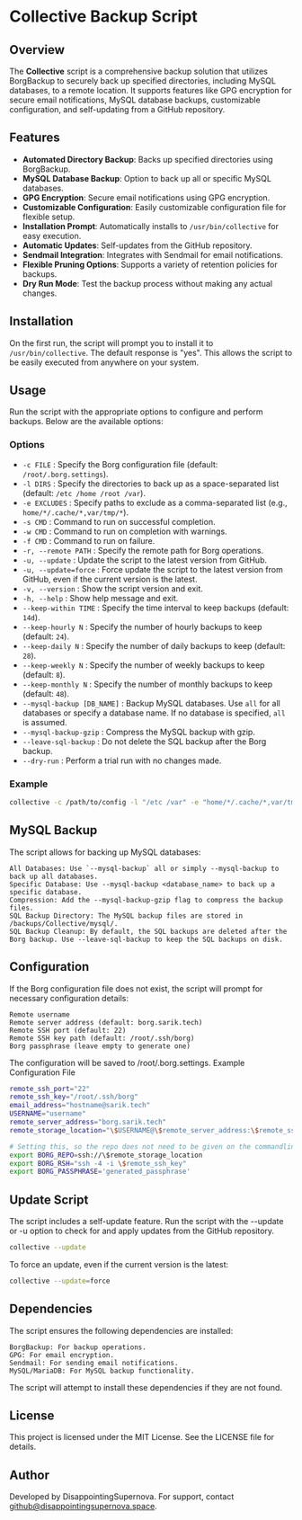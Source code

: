 # Collective Backup Script

## Overview

The **Collective** script is a comprehensive backup solution that utilizes BorgBackup to securely back up specified directories, including MySQL databases, to a remote location. It supports features like GPG encryption for secure email notifications, MySQL database backups, customizable configuration, and self-updating from a GitHub repository.

## Features

- **Automated Directory Backup**: Backs up specified directories using BorgBackup.
- **MySQL Database Backup**: Option to back up all or specific MySQL databases.
- **GPG Encryption**: Secure email notifications using GPG encryption.
- **Customizable Configuration**: Easily customizable configuration file for flexible setup.
- **Installation Prompt**: Automatically installs to `/usr/bin/collective` for easy execution.
- **Automatic Updates**: Self-updates from the GitHub repository.
- **Sendmail Integration**: Integrates with Sendmail for email notifications.
- **Flexible Pruning Options**: Supports a variety of retention policies for backups.
- **Dry Run Mode**: Test the backup process without making any actual changes.

## Installation

On the first run, the script will prompt you to install it to `/usr/bin/collective`. The default response is "yes". This allows the script to be easily executed from anywhere on your system.

## Usage

Run the script with the appropriate options to configure and perform backups. Below are the available options:

### Options

- `-c FILE` : Specify the Borg configuration file (default: `/root/.borg.settings`).
- `-l DIRS` : Specify the directories to back up as a space-separated list (default: `/etc /home /root /var`).
- `-e EXCLUDES` : Specify paths to exclude as a comma-separated list (e.g., `home/*/.cache/*,var/tmp/*`).
- `-s CMD` : Command to run on successful completion.
- `-w CMD` : Command to run on completion with warnings.
- `-f CMD` : Command to run on failure.
- `-r, --remote PATH` : Specify the remote path for Borg operations.
- `-u, --update` : Update the script to the latest version from GitHub.
- `-u, --update=force` : Force update the script to the latest version from GitHub, even if the current version is the latest.
- `-v, --version` : Show the script version and exit.
- `-h, --help` : Show help message and exit.
- `--keep-within TIME` : Specify the time interval to keep backups (default: `14d`).
- `--keep-hourly N` : Specify the number of hourly backups to keep (default: `24`).
- `--keep-daily N` : Specify the number of daily backups to keep (default: `28`).
- `--keep-weekly N` : Specify the number of weekly backups to keep (default: `8`).
- `--keep-monthly N` : Specify the number of monthly backups to keep (default: `48`).
- `--mysql-backup [DB_NAME]` : Backup MySQL databases. Use `all` for all databases or specify a database name. If no database is specified, `all` is assumed.
- `--mysql-backup-gzip` : Compress the MySQL backup with gzip.
- `--leave-sql-backup` : Do not delete the SQL backup after the Borg backup.
- `--dry-run` : Perform a trial run with no changes made.

### Example

```sh
collective -c /path/to/config -l "/etc /var" -e "home/*/.cache/*,var/tmp/*" --mysql-backup all --mysql-backup-gzip --keep-daily 14 --dry-run
```

## MySQL Backup

The script allows for backing up MySQL databases:

    All Databases: Use `--mysql-backup` all or simply --mysql-backup to back up all databases.
    Specific Database: Use --mysql-backup <database_name> to back up a specific database.
    Compression: Add the --mysql-backup-gzip flag to compress the backup files.
    SQL Backup Directory: The MySQL backup files are stored in /backups/Collective/mysql/.
    SQL Backup Cleanup: By default, the SQL backups are deleted after the Borg backup. Use --leave-sql-backup to keep the SQL backups on disk.

## Configuration

If the Borg configuration file does not exist, the script will prompt for necessary configuration details:

    Remote username
    Remote server address (default: borg.sarik.tech)
    Remote SSH port (default: 22)
    Remote SSH key path (default: /root/.ssh/borg)
    Borg passphrase (leave empty to generate one)

The configuration will be saved to /root/.borg.settings.
Example Configuration File

``` sh
remote_ssh_port="22"
remote_ssh_key="/root/.ssh/borg"
email_address="hostname@sarik.tech"
USERNAME="username"
remote_server_address="borg.sarik.tech"
remote_storage_location="\$USERNAME@\$remote_server_address:\$remote_ssh_port/mount/\$USERNAME/borg"

# Setting this, so the repo does not need to be given on the commandline:
export BORG_REPO=ssh://\$remote_storage_location
export BORG_RSH="ssh -4 -i \$remote_ssh_key"
export BORG_PASSPHRASE='generated_passphrase'
```

## Update Script

The script includes a self-update feature. Run the script with the --update or -u option to check for and apply updates from the GitHub repository.

``` sh
collective --update
```

To force an update, even if the current version is the latest:

``` sh
collective --update=force
```

## Dependencies

The script ensures the following dependencies are installed:

    BorgBackup: For backup operations.
    GPG: For email encryption.
    Sendmail: For sending email notifications.
    MySQL/MariaDB: For MySQL backup functionality.

The script will attempt to install these dependencies if they are not found.

## License

This project is licensed under the MIT License. See the LICENSE file for details.

## Author

Developed by DisappointingSupernova. For support, contact github@disappointingsupernova.space.